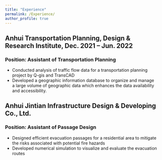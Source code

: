 ```yaml
---
title: "Experience"
permalink: /Experience/
author_profile: true
---
```


## Anhui Transportation Planning, Design & Research Institute, Dec. 2021 – Jun. 2022
### Position: Assistant of Transportation Planning
- Conducted analysis of traffic flow data for a transportation planning project by Q-gis and TransCAD
- Developed a geographic information database to organize and manage a large volume of geographic data
which enhances the data availability and accessibility.

## Anhui Jintian Infrastructure Design & Developing Co., Ltd.
### Position: Assistant of Passage Design
- Designed efficient evacuation passages for a residential area to mitigate the risks associated with potential fire hazards
- Developed numerical simulation to visualize and evaluate the evacuation routes
